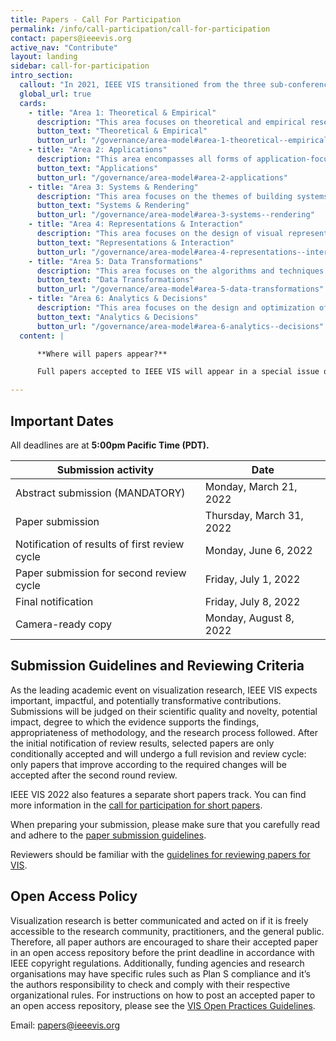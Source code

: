 ```yaml
---
title: Papers - Call For Participation
permalink: /info/call-participation/call-for-participation
contact: papers@ieeevis.org
active_nav: "Contribute"
layout: landing
sidebar: call-for-participation
intro_section:
  callout: "In 2021, IEEE VIS transitioned from the three sub-conferences (VAST, InfoVis, and SciVis) to one unified conference. IEEE VIS 2022 solicits novel research contributions and innovative applications in all areas of visualization."
  global_url: true
  cards:
    - title: "Area 1: Theoretical & Empirical"
      description: "This area focuses on theoretical and empirical research topics that aim to establish the foundation of VIS as a scientific subject."
      button_text: "Theoretical & Empirical"
      button_url: "/governance/area-model#area-1-theoretical--empirical"
    - title: "Area 2: Applications"
      description: "This area encompasses all forms of application-focused research."
      button_text: "Applications"
      button_url: "/governance/area-model#area-2-applications"
    - title: "Area 3: Systems & Rendering"
      description: "This area focuses on the themes of building systems, algorithms for rendering, and alternate input and output modalities."
      button_text: "Systems & Rendering"
      button_url: "/governance/area-model#area-3-systems--rendering"
    - title: "Area 4: Representations & Interaction"
      description: "This area focuses on the design of visual representations and interaction techniques for different types of data, users, and visualization tasks."
      button_text: "Representations & Interaction"
      button_url: "/governance/area-model#area-4-representations--interaction"
    - title: "Area 5: Data Transformations"
      description: "This area focuses on the algorithms and techniques that transform data from one form to another to enable effective and efficient visual mapping as required by the intended visual representations."
      button_text: "Data Transformations"
      button_url: "/governance/area-model#area-5-data-transformations"
    - title: "Area 6: Analytics & Decisions"
      description: "This area focuses on the design and optimization of integrated workflows for visual data analysis, knowledge discovery, decision support, machine learning, and other data intelligence tasks."
      button_text: "Analytics & Decisions"
      button_url: "/governance/area-model#area-6-analytics--decisions"
  content: |

      **Where will papers appear?**

      Full papers accepted to IEEE VIS will appear in a special issue of the IEEE Transactions on Visualization and Computer Graphics (TVCG) and will be indexed in [IEEE Xplore](https://ieeexplore.ieee.org/). IEEE VIS is currently investigating the alternative publishing of accepted papers in an Open Access Journal, such as [IEEE Open Journal of the Computer Society (OJ-CS)](https://ieeexplore.ieee.org/xpl/aboutJournal.jsp?punumber=8782664), to provide compliance with [Plan S](https://www.coalition-s.org/).

---
```


## Important Dates

All deadlines are at **5:00pm Pacific Time (PDT).**

| Submission activity | Date |
|---------------------|------|
| Abstract submission (MANDATORY) | Monday, March 21, 2022 |
| Paper submission | Thursday, March 31, 2022 |
| Notification of results of first review cycle | Monday, June 6, 2022 |
| Paper submission for second review cycle | Friday, July 1, 2022 |
| Final notification | Friday, July 8, 2022 |
| Camera-ready copy | Monday, August 8, 2022 |

## Submission Guidelines and Reviewing Criteria

As the leading academic event on visualization research, IEEE VIS expects important, impactful, and potentially transformative contributions. Submissions will be judged on their scientific quality and novelty, potential impact, degree to which the evidence supports the findings, appropriateness of methodology, and the research process followed. After the initial notification of review results, selected papers are only conditionally accepted and will undergo a full revision and review cycle: only papers that improve according to the required changes will be accepted after the second round review.

IEEE VIS 2022 also features a separate short papers track. You can find more information in the [call for participation for short papers](shortpapers).

When preparing your submission, please make sure that you carefully read and adhere to the [paper submission guidelines](paper-submission-guidelines).

Reviewers should be familiar with the [guidelines for reviewing papers for VIS](review-instructions).

## Open Access Policy

Visualization research is better communicated and acted on if it is freely accessible to the research community, practitioners, and the general public. Therefore, all paper authors are encouraged to share their accepted paper in an open access repository before the print deadline in accordance with IEEE copyright regulations. Additionally, funding agencies and research organisations may have specific rules such as Plan S compliance and it’s the authors responsibility to check and comply with their respective organizational rules. For instructions on how to post an accepted paper to an open access repository, please see the [VIS Open Practices Guidelines](/year/2022/info/open-practices/open-practices).

Email: [papers@ieeevis.org](mailto:papers@ieeevis.org)


